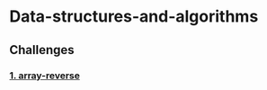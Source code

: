 # Data-structures-and-algorithms

## Challenges


 ### [1. array-reverse](https://github.com/AymanMalkawi122/data-structures-and-algorithms/tree/main/reverse%20array)
